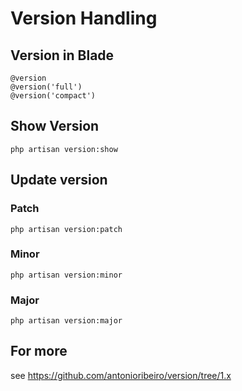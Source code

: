# Version Handling

## Version in Blade

````blade
@version
@version('full')
@version('compact')
````

## Show Version

````shell
php artisan version:show
````

## Update version

### Patch

````shell
php artisan version:patch   
````

### Minor

````shell
php artisan version:minor   
````

### Major

````shell
php artisan version:major   
````


## For more

see https://github.com/antonioribeiro/version/tree/1.x
